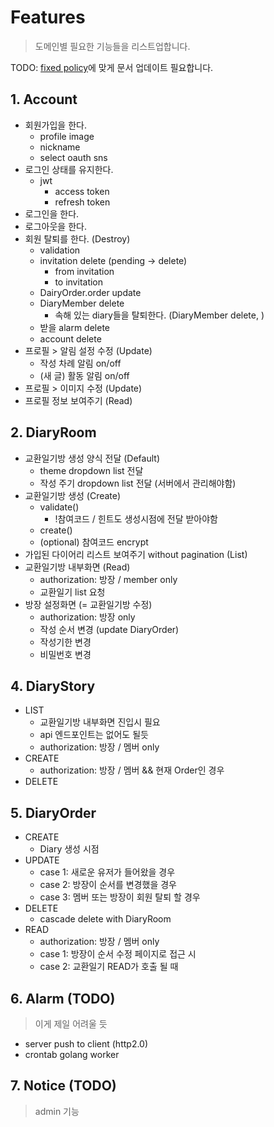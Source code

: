 # Features

> 도메인별 필요한 기능들을 리스트업합니다.

TODO: [fixed policy](./fixed_policy.md)에 맞게 문서 업데이트 필요합니다.

## 1. Account

- 회원가입을 한다.
  - profile image
  - nickname
  - select oauth sns
- 로그인 상태를 유지한다.
  - jwt
    - access token
    - refresh token
- 로그인을 한다.
- 로그아웃을 한다.
- 회원 탈퇴를 한다. (Destroy)
  - validation
  - invitation delete (pending -> delete)
    - from invitation
    - to invitation
  - DairyOrder.order update
  - DiaryMember delete
    - 속해 있는 diary들을 탈퇴한다. (DiaryMember delete, )
  - 받을 alarm delete
  - account delete
- 프로필 > 알림 설정 수정 (Update)
  - 작성 차례 알림 on/off
  - (새 글) 활동 알림 on/off
- 프로필 > 이미지 수정 (Update)
- 프로필 정보 보여주기 (Read)

## 2. DiaryRoom

- 교환일기방 생성 양식 전달 (Default)
  - theme dropdown list 전달
  - 작성 주기 dropdown list 전달 (서버에서 관리해야함)
- 교환일기방 생성 (Create)
  - validate()
    - !참여코드 / 힌트도 생성시점에 전달 받아야함
  - create()
  - (optional) 참여코드 encrypt
- 가입된 다이어리 리스트 보여주기 without pagination (List)
- 교환일기방 내부화면 (Read)
  - authorization: 방장 / member only
  - 교환일기 list 요청
- 방장 설정화면 (= 교환일기방 수정)
  - authorization: 방장 only
  - 작성 순서 변경 (update DiaryOrder)
  - 작성기한 변경
  - 비밀번호 변경

## 4. DiaryStory

- LIST
  - 교환일기방 내부화면 진입시 필요
  - api 엔드포인트는 없어도 될듯
  - authorization: 방장 / 멤버 only
- CREATE
  - authorization: 방장 / 멤버 && 현재 Order인 경우
- DELETE

## 5. DiaryOrder

- CREATE
  - Diary 생성 시점
- UPDATE
  - case 1: 새로운 유저가 들어왔을 경우
  - case 2: 방장이 순서를 변경했을 경우
  - case 3: 멤버 또는 방장이 회원 탈퇴 할 경우
- DELETE
  - cascade delete with DiaryRoom
- READ
  - authorization: 방장 / 멤버 only
  - case 1: 방장이 순서 수정 페이지로 접근 시
  - case 2: 교환일기 READ가 호출 될 때

## 6. Alarm (TODO)

> 이게 제일 어려울 듯

- server push to client (http2.0)
- crontab golang worker

## 7. Notice (TODO)

> admin 기능

